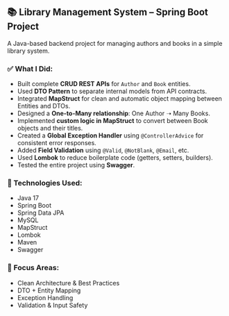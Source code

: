 ## 📚 Library Management System – Spring Boot Project

A Java-based backend project for managing authors and books in a simple library system.

### ✅ What I Did:
- Built complete **CRUD REST APIs** for `Author` and `Book` entities.
- Used **DTO Pattern** to separate internal models from API contracts.
- Integrated **MapStruct** for clean and automatic object mapping between Entities and DTOs.
- Designed a **One-to-Many relationship**: One Author ➝ Many Books.
- Implemented **custom logic in MapStruct** to convert between Book objects and their titles.
- Created a **Global Exception Handler** using `@ControllerAdvice` for consistent error responses.
- Added **Field Validation** using `@Valid`, `@NotBlank`, `@Email`, etc.
- Used **Lombok** to reduce boilerplate code (getters, setters, builders).
- Tested the entire project using **Swagger**.

### 🔧 Technologies Used:
- Java 17
- Spring Boot
- Spring Data JPA
- MySQL
- MapStruct
- Lombok
- Maven
- Swagger

### 🎯 Focus Areas:
- Clean Architecture & Best Practices
- DTO + Entity Mapping
- Exception Handling
- Validation & Input Safety
